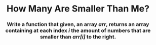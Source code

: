 <div align = "center">

# How Many Are Smaller Than Me?

</div>

<div align = "center">

<h3>Write a function that given, an array <em>arr</em>, returns an array containing at each index <em>i</em> the amount of numbers that are smaller than <em>arr[i]</em> to the right.</h3>

</div>
